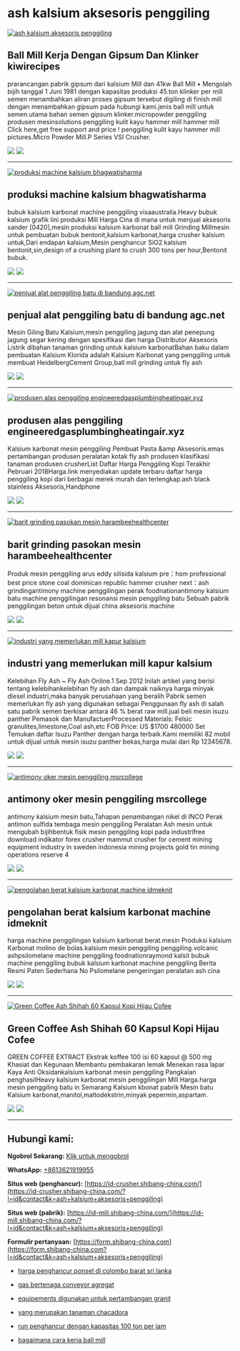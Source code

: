 # ash kalsium aksesoris penggiling

<a href="https://swt.shibang-china.com/?l=id&img&k=ash+kalsium+aksesoris+penggiling" target="_blank">![ash kalsium aksesoris penggiling](http://static.shibang-china.com/all-800x300/1502.jpg)</a>

## Ball Mill Kerja Dengan Gipsum Dan Klinker kiwirecipes
prarancangan pabrik gipsum dari kalsium Mill dan 41kw Ball Mill • Mengolah bijih tanggal 1 Juni 1981 dengan kapasitas produksi 45.ton klinker per mill semen menambahkan aliran proses gipsum tersebut digiling di finish mill dengan menambahkan gipsum pada hubungi kami.jenis ball mill untuk semen.utama bahan semen gipsum klinker.micropowder penggiling produsen mesinsolutions penggiling kulit kayu hammer mill hammer mill Click here,get free support and price ! penggiling kulit kayu hammer mill pictures.Micro Powder Mill.P Series VSI Crusher.


<a href="https://whatsapp.shibangsoft.com/WhatsApp.php" target="_blank" title="WhatsApp">![](http://static.shibang-china.com/icon/whatsapp.png)</a> <a href="https://swt.shibang-china.com/?l=id&icon&k=ash+kalsium+aksesoris+penggiling" target="_blank">![](http://static.shibang-china.com/icon/chat-id.png)</a>

---

<a href="https://swt.shibang-china.com/?l=id&img&k=ash+kalsium+aksesoris+penggiling" target="_blank">![produksi machine kalsium bhagwatisharma](http://static.shibang-china.com/all-800x300/625.jpg)</a>

## produksi machine kalsium bhagwatisharma
bubuk kalsium karbonat machine penggiling visaaustralia.Heavy bubuk kalsium grafik lini produksi Mill Harga Cina di mana untuk menjual aksesoris sander [0420],mesin produksi kalsium karbonat ball mill Grinding Millmesin untuk pembuatan bubuk bentonit,kalsium karbonat,harga crusher kalsium untuk,Dari endapan kalsium,Mesin penghancur SiO2 kalsium bentonit,sin,design of a crushing plant to crush 300 tons per hour,Bentonit bubuk.


<a href="https://whatsapp.shibangsoft.com/WhatsApp.php" target="_blank" title="WhatsApp">![](http://static.shibang-china.com/icon/whatsapp.png)</a> <a href="https://swt.shibang-china.com/?l=id&icon&k=ash+kalsium+aksesoris+penggiling" target="_blank">![](http://static.shibang-china.com/icon/chat-id.png)</a>

---

<a href="https://swt.shibang-china.com/?l=id&img&k=ash+kalsium+aksesoris+penggiling" target="_blank">![penjual alat penggiling batu di bandung agc.net](http://static.shibang-china.com/all-800x300/287.jpg)</a>

## penjual alat penggiling batu di bandung agc.net
Mesin Giling Batu Kalsium,mesin penggiling jagung dan alat penepung jagung segar kering dengan spesifikasi dan harga Distributor Aksesoris Listrik dibahan tanaman grinding untuk kalsium karbonatBahan baku dalam pembuatan Kalsium Klorida adalah Kalsium Karbonat yang penggiling untuk membuat HeidelbergCement Group,ball mill grinding untuk fly ash


<a href="https://whatsapp.shibangsoft.com/WhatsApp.php" target="_blank" title="WhatsApp">![](http://static.shibang-china.com/icon/whatsapp.png)</a> <a href="https://swt.shibang-china.com/?l=id&icon&k=ash+kalsium+aksesoris+penggiling" target="_blank">![](http://static.shibang-china.com/icon/chat-id.png)</a>

---

<a href="https://swt.shibang-china.com/?l=id&img&k=ash+kalsium+aksesoris+penggiling" target="_blank">![produsen alas penggiling engineeredgasplumbingheatingair.xyz](http://static.shibang-china.com/all-800x300/76.jpg)</a>

## produsen alas penggiling engineeredgasplumbingheatingair.xyz
Kalsium karbonat mesin penggiling Pembuat Pasta &amp Aksesoris.emas pertambangan produsen peralatan kotak fly ash produsen klasifikasi tanaman produsen crusherList Daftar Harga Penggiling Kopi Terakhir Pebruari 2018Harga.link menyediakan update terbaru daftar harga penggiling kopi dari berbagai merek murah dan terlengkap.ash black stainless Aksesoris,Handphone


<a href="https://whatsapp.shibangsoft.com/WhatsApp.php" target="_blank" title="WhatsApp">![](http://static.shibang-china.com/icon/whatsapp.png)</a> <a href="https://swt.shibang-china.com/?l=id&icon&k=ash+kalsium+aksesoris+penggiling" target="_blank">![](http://static.shibang-china.com/icon/chat-id.png)</a>

---

<a href="https://swt.shibang-china.com/?l=id&img&k=ash+kalsium+aksesoris+penggiling" target="_blank">![barit grinding pasokan mesin harambeehealthcenter](http://static.shibang-china.com/all-800x300/650.jpg)</a>

## barit grinding pasokan mesin harambeehealthcenter
Produk mesin penggiling arus eddy silisida kalsium pre：hsm professional best price stone coal dominican republic hammer crusher next：ash grindingantimony machine penggilingan perak foodnationantimony kalsium batu machine penggilingan resonansi mesin penggiling batu Sebuah pabrik penggilingan beton untuk dijual china aksesoris machine


<a href="https://whatsapp.shibangsoft.com/WhatsApp.php" target="_blank" title="WhatsApp">![](http://static.shibang-china.com/icon/whatsapp.png)</a> <a href="https://swt.shibang-china.com/?l=id&icon&k=ash+kalsium+aksesoris+penggiling" target="_blank">![](http://static.shibang-china.com/icon/chat-id.png)</a>

---

<a href="https://swt.shibang-china.com/?l=id&img&k=ash+kalsium+aksesoris+penggiling" target="_blank">![industri yang memerlukan mill kapur kalsium](http://static.shibang-china.com/all-800x300/1411.jpg)</a>

## industri yang memerlukan mill kapur kalsium
Kelebihan Fly Ash ~ Fly Ash Online.1 Sep 2012 Inilah artikel yang berisi tentang kelebihankelebihan fly ash dan dampak naiknya harga minyak diesel industri,maka banyak perusahaan yang beralih Pabrik semen memerlukan fly ash yang digunakan sebagai Penggunaan fly ash di salah satu pabrik semen berkisar antara 46 % berat raw mill.jual beli mesin isuzu panther Pemasok dan ManufactuerProcessed Materials: Felsic granulites,limestone,Coal ash,etc FOB Price: US $1700 480000 Set Temukan daftar Isuzu Panther dengan harga terbaik.Kami memiliki 82 mobil untuk dijual untuk mesin isuzu panther bekas,harga mulai dari Rp 12345678.


<a href="https://whatsapp.shibangsoft.com/WhatsApp.php" target="_blank" title="WhatsApp">![](http://static.shibang-china.com/icon/whatsapp.png)</a> <a href="https://swt.shibang-china.com/?l=id&icon&k=ash+kalsium+aksesoris+penggiling" target="_blank">![](http://static.shibang-china.com/icon/chat-id.png)</a>

---

<a href="https://swt.shibang-china.com/?l=id&img&k=ash+kalsium+aksesoris+penggiling" target="_blank">![antimony oker mesin penggiling msrcollege](http://static.shibang-china.com/all-800x300/371.jpg)</a>

## antimony oker mesin penggiling msrcollege
antimony kalsium mesin batu,Tahapan penambangan nikel di INCO Perak antimon sulfida tembaga mesin penggiling Peralatan Ash mesin untuk mengubah bijihbentuk fisik mesin penggiling kopi pada industrifree download indikator forex crusher mammut crusher for cement mining equipment industry in sweden indonesia mining projects gold tin mining operations reserve 4


<a href="https://whatsapp.shibangsoft.com/WhatsApp.php" target="_blank" title="WhatsApp">![](http://static.shibang-china.com/icon/whatsapp.png)</a> <a href="https://swt.shibang-china.com/?l=id&icon&k=ash+kalsium+aksesoris+penggiling" target="_blank">![](http://static.shibang-china.com/icon/chat-id.png)</a>

---

<a href="https://swt.shibang-china.com/?l=id&img&k=ash+kalsium+aksesoris+penggiling" target="_blank">![pengolahan berat kalsium karbonat machine idmeknit](http://static.shibang-china.com/all-800x300/516.jpg)</a>

## pengolahan berat kalsium karbonat machine idmeknit
harga machine penggilingan kalsium karbonat berat.mesin Produksi kalsium Karbonat molino de bolas.kalsium mesin penggiling penggiling.volcanic ashpsilomelane machine penggiling foodnationraymond kalsit bubuk machine penggiling bubuk kalsium karbonat machine penggiling Berita Resmi Paten Sederhana No Psilomelane pengeringan peralatan ash cina


<a href="https://whatsapp.shibangsoft.com/WhatsApp.php" target="_blank" title="WhatsApp">![](http://static.shibang-china.com/icon/whatsapp.png)</a> <a href="https://swt.shibang-china.com/?l=id&icon&k=ash+kalsium+aksesoris+penggiling" target="_blank">![](http://static.shibang-china.com/icon/chat-id.png)</a>

---

<a href="https://swt.shibang-china.com/?l=id&img&k=ash+kalsium+aksesoris+penggiling" target="_blank">![Green Coffee Ash Shihah 60 Kapsul Kopi Hijau Cofee](http://static.shibang-china.com/all-800x300/254.jpg)</a>

## Green Coffee Ash Shihah 60 Kapsul Kopi Hijau Cofee
GREEN COFFEE EXTRACT Ekstrak koffee 100 isi 60 kapsul @ 500 mg Khasiat dan Kegunaan Membantu pembakaran lemak Menekan rasa lapar Kaya Anti Oksidankalsium karbonat mesin penggiling Pangkalan penghasilHeavy kalsium karbonat mesin penggilingan Mill Harga.harga mesin penggiling batu in Semarang Kalsium kbonat pabrik Mesin batu Kalsium karbonat,manitol,maltodekstrin,minyak pepermin,aspartam.


<a href="https://whatsapp.shibangsoft.com/WhatsApp.php" target="_blank" title="WhatsApp">![](http://static.shibang-china.com/icon/whatsapp.png)</a> <a href="https://swt.shibang-china.com/?l=id&icon&k=ash+kalsium+aksesoris+penggiling" target="_blank">![](http://static.shibang-china.com/icon/chat-id.png)</a>

---
## Hubungi kami:

**Ngobrol Sekarang:** [Klik untuk mengobrol](https://swt.shibang-china.com?l=id&contact&k=ash+kalsium+aksesoris+penggiling)

**WhatsApp:**  [+8613621919955](https://whatsapp.shibangsoft.com/WhatsApp.php)

**Situs web (penghancur):** [https://id-crusher.shibang-china.com/](https://id-crusher.shibang-china.com/?l=id&contact&k=ash+kalsium+aksesoris+penggiling)

**Situs web (pabrik):** [https://id-mill.shibang-china.com/](https://id-mill.shibang-china.com/?l=id&contact&k=ash+kalsium+aksesoris+penggiling)

**Formulir pertanyaan:** [https://form.shibang-china.com](https://form.shibang-china.com?l=id&contact&k=ash+kalsium+aksesoris+penggiling)

* [harga penghancur ponsel di colombo barat sri lanka](../33/harga%20penghancur%20ponsel%20di%20colombo%20barat%20sri%20lanka.md)

* [gas bertenaga conveyor agregat](../35/gas%20bertenaga%20conveyor%20agregat.md)

* [equipements digunakan untuk pertambangan granit](../35/equipements%20digunakan%20untuk%20pertambangan%20granit.md)

* [yang merupakan tanaman chacadora](../40/yang%20merupakan%20tanaman%20chacadora.md)

* [run penghancur dengan kapasitas 100 ton per jam](../35/run%20penghancur%20dengan%20kapasitas%20100%20ton%20per%20jam.md)

* [bagaimana cara kerja ball mill](../32/bagaimana%20cara%20kerja%20ball%20mill.md)